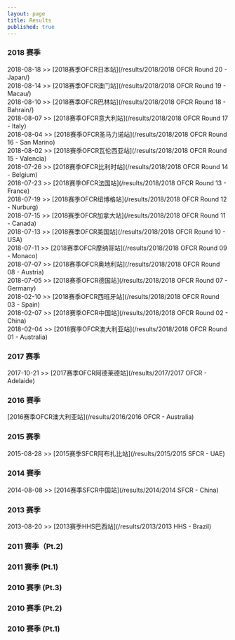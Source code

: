 ```yaml
---
layout: page
title: Results
published: true
---
```

### 2018 赛季  
2018-08-18 >> [2018赛季OFCR日本站](/results/2018/2018 OFCR Round 20 - Japan/)  
2018-08-14 >> [2018赛季OFCR澳门站](/results/2018/2018 OFCR Round 19 - Macau/)  
2018-08-10 >> [2018赛季OFCR巴林站](/results/2018/2018 OFCR Round 18 - Bahrain/)  
2018-08-07 >> [2018赛季OFCR意大利站](/results/2018/2018 OFCR Round 17 - Italy)  
2018-08-04 >> [2018赛季OFCR圣马力诺站](/results/2018/2018 OFCR Round 16 - San Marino)  
2018-08-02 >> [2018赛季OFCR瓦伦西亚站](/results/2018/2018 OFCR Round 15 - Valencia)  
2018-07-26 >> [2018赛季OFCR比利时站](/results/2018/2018 OFCR Round 14 - Belgium)  
2018-07-23 >> [2018赛季OFCR法国站](/results/2018/2018 OFCR Round 13 - France)  
2018-07-19 >> [2018赛季OFCR纽博格站](/results/2018/2018 OFCR Round 12 - Nurburg)  
2018-07-15 >> [2018赛季OFCR加拿大站](/results/2018/2018 OFCR Round 11 - Canada)  
2018-07-13 >> [2018赛季OFCR美国站](/results/2018/2018 OFCR Round 10 - USA)  
2018-07-11 >> [2018赛季OFCR摩纳哥站](/results/2018/2018 OFCR Round 09 - Monaco)  
2018-07-07 >> [2018赛季OFCR奥地利站](/results/2018/2018 OFCR Round 08 - Austria)  
2018-07-05 >> [2018赛季OFCR德国站](/results/2018/2018 OFCR Round 07 - Germany)  
2018-02-10 >> [2018赛季OFCR西班牙站](/results/2018/2018 OFCR Round 03 - Spain)  
2018-02-07 >> [2018赛季OFCR中国站](/results/2018/2018 OFCR Round 02 - China)  
2018-02-04 >> [2018赛季OFCR澳大利亚站](/results/2018/2018 OFCR Round 01 - Australia)  
  
### 2017 赛季
2017-10-21 >> [2017赛季OFCR阿德莱德站](/results/2017/2017 OFCR - Adelaide)  
### 2016 赛季  
[2016赛季OFCR澳大利亚站](/results/2016/2016 OFCR - Australia)  
### 2015 赛季  
2015-08-28 >> [2015赛季SFCR阿布扎比站](/results/2015/2015 SFCR - UAE)
### 2014 赛季  
2014-08-08 >> [2014赛季SFCR中国站](/results/2014/2014 SFCR - China)  
### 2013 赛季  
2013-08-20 >> [2013赛季HHS巴西站](/results/2013/2013 HHS - Brazil)
### 2011 赛季（Pt.2)  

### 2011 赛季 (Pt.1)  

### 2010 赛季 (Pt.3)  

### 2010 赛季 (Pt.2)  

### 2010 赛季 (Pt.1)   